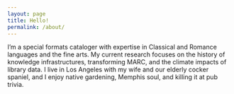 ```yaml
---
layout: page
title: Hello!
permalink: /about/
---
```

I’m a special formats cataloger with expertise in Classical and Romance languages and the fine arts. My current research focuses on the history of knowledge infrastructures, transforming MARC, and the climate impacts of library data. I live in Los Angeles with my wife and our elderly cocker spaniel, and I enjoy native gardening, Memphis soul, and killing it at pub trivia.
